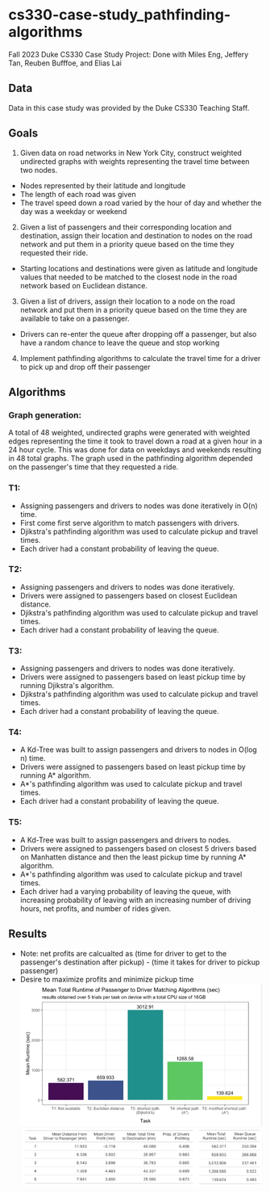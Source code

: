 # cs330-case-study_pathfinding-algorithms
Fall 2023 Duke CS330 Case Study Project: Done with Miles Eng, Jeffery Tan, Reuben Bufffoe, and Elias Lai

## Data
Data in this case study was provided by the Duke CS330 Teaching Staff. 

## Goals
1. Given data on road networks in New York City, construct weighted undirected graphs with weights representing 
the travel time between two nodes.
- Nodes represented by their latitude and longitude
- The length of each road was given
- The travel speed down a road varied by the hour of day and whether the day was a weekday or weekend

2. Given a list of passengers and their corresponding location and destination, assign their location
and destination to nodes on the road network and put them in a priority queue based on the time they
requested their ride. 
- Starting locations and destinations were given as latitude and longitude values that needed
to be matched to the closest node in the road network based on Euclidean distance.

3.  Given a list of drivers, assign their location to a node on the road network and put them 
in a priority queue based on the time they are available to take on a passenger. 
- Drivers can re-enter the queue after dropping off a passenger, but also have a random chance
to leave the queue and stop working 

4. Implement pathfinding algorithms to calculate the travel time for a driver to pick up
and drop off their passenger

## Algorithms
### Graph generation: 
A total of 48 weighted, undirected graphs were generated with weighted edges
representing the time it took to travel down a road at a given hour in a 24 hour cycle. This
was done for data on weekdays and weekends resulting in 48 total graphs. The graph used in
the pathfinding algorithm depended on the passenger's time that they requested a ride. 

### T1: 
- Assigning passengers and drivers to nodes was done iteratively in O(n) time.
- First come first serve algorithm to match passengers with drivers. 
- Djikstra's pathfinding algorithm was used to calculate pickup and travel times.
- Each driver had a constant probability of leaving the queue.

### T2: 
- Assigning passengers and drivers to nodes was done iteratively.
- Drivers were assigned to passengers based on closest Euclidean distance. 
- Djikstra's pathfinding algorithm was used to calculate pickup and travel times.
- Each driver had a constant probability of leaving the queue.

### T3: 
- Assigning passengers and drivers to nodes was done iteratively.
- Drivers were assigned to passengers based on least pickup time by running Djikstra's algorithm. 
- Djikstra's pathfinding algorithm was used to calculate pickup and travel times.
- Each driver had a constant probability of leaving the queue.

### T4: 
- A Kd-Tree was built to assign passengers and drivers to nodes in O(log n) time. 
- Drivers were assigned to passengers based on least pickup time by running A* algorithm. 
- A*'s pathfinding algorithm was used to calculate pickup and travel times.
- Each driver had a constant probability of leaving the queue.

### T5: 
- A Kd-Tree was built to assign passengers and drivers to nodes. 
- Drivers were assigned to passengers based on closest 5 drivers based on Manhatten distance
and then the least pickup time by running A* algorithm. 
- A*'s pathfinding algorithm was used to calculate pickup and travel times.
- Each driver had a varying probability of leaving the queue, with increasing 
probability of leaving with an increasing number of driving hours, net profits, and number of rides given.

## Results
- Note: net profits are calcualted as (time for driver to get to the passenger's destination after pickup) - (time it takes for driver to pickup passenger)
- Desire to maximize profits and minimize pickup time 
![alt text](https://github.com/jeff-tan-2020/cs330-case-study_pathfinding-algorithms/blob/main/results/runtimes.png?raw=true)
![alt text](https://github.com/jeff-tan-2020/cs330-case-study_pathfinding-algorithms/blob/main/results/results.png?raw=true)